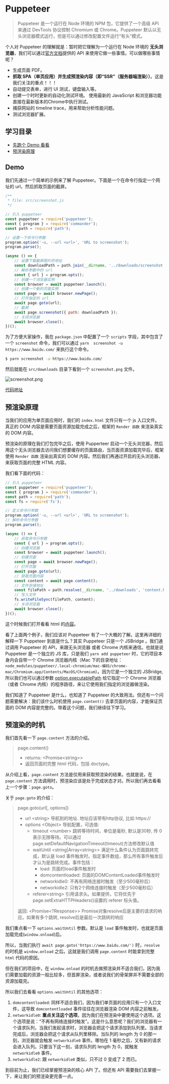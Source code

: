 # Puppeteer

> Puppeteer 是一个运行在 Node 环境的 NPM 包，它提供了一个高级 API 来通过 DevTools 协议控制 Chromium 或 Chrome。Puppeteer 默认以无头浏览器模式运行，但是可以通过修改配置文件运行“有头”模式。

个人对 Puppeteer 的理解就是：暂时把它理解为一个运行在 Node 环境的 **无头浏览器**，我们可以通过[官方文档](https://zhaoqize.github.io/puppeteer-api-zh_CN/)提供的 API 来使用它做一些事情。可以做哪些事情呢？

- 生成页面 PDF。
- **抓取 SPA（单页应用）并生成预渲染内容（即“SSR”（服务器端渲染））**。这是我们关注的重点！！！
- 自动提交表单，进行 UI 测试，键盘输入等。
- 创建一个时时更新的自动化测试环境。 使用最新的 JavaScript 和浏览器功能直接在最新版本的Chrome中执行测试。
- 捕获网站的 timeline trace，用来帮助分析性能问题。
- 测试浏览器扩展。

## 学习目录

- [先跑个 Demo 看看](#demo)
- [预渲染原理](#预渲染原理)

## Demo

我们先通过一个简单的示例来了解 Puppeteer。下面是一个在命令行指定一个网址的 url，然后抓取页面的截屏。

```js
/**
 * file: src/screenshot.js
 */

// 引入 puppeteer
const puppeteer = require('puppeteer');
const { program } = require('commander');
const path = require('path');

// 设置一下命令行参数
program.option('-u, --url <url>', 'URL to screenshot');
program.parse();

(async () => {
    // 设置下载截屏图片的地址
    const downloadPath = path.join(__dirname, '../downloads/screenshot.png');
    // 解析参数中的 url
    const { url } = program.opts();
    // 创建一个浏览器实例
    const browser = await puppeteer.launch();
    // 创建一个新的页面实例
    const page = await browser.newPage();
    // 打开指定的 url
    await page.goto(url);
    // 截屏
    await page.screenshot({ path: downloadPath });
    // 关闭浏览器
    await browser.close();
})();
```

为了方便大家操作，我在 `package.json` 中配置了一个 `scripts` 字段，其中包含了一个 `screenshot` 命令，我们可以通过 `yarn  screenshot -u https://www.baidu.com/` 来执行这个命令。

```sh
$ yarn screenshot -u https://www.baidu.com/
```

然后就能在 `src/downloads` 目录下看到一个 `screenshot.png` 文件。

![screenshot.png](../puppeteer/downloads/screenshot.png)

[代码地址](../puppeteer/src/screenshot.js)

## 预渲染原理

当我们的应用为单页面应用时，我们的 `index.html` 文件只有一个 js 入口文件。真正的 DOM 内容是需要页面资源加载完成之后，框架的 `Render 函数` 来渲染真实的 DOM 内容。

预渲染的原理在我们打包完毕之后，使用 Pupperteer 启动一个无头浏览器，然后用这个无头浏览器去访问我们想要缓存的页面路由，当页面资源加载完毕后，框架使用 `Render 函数` 渲染出真实的 DOM 内容。然后我们再通过开启的无头浏览器，来获取页面的完整 HTML 内容。

我们看下面的代码：

```js
// 引入 puppeteer
const puppeteer = require('puppeteer');
const { program } = require('commander');
const path = require('path');
const fs = require('fs');

// 定义命令行参数
program.option('-u, --url <url>', 'URL to screenshot');
// 解析命令行参数
program.parse();

(async () => {
    // 获取命令行参数
    const { url } = program.opts();
    // 创建浏览器
    const browser = await puppeteer.launch();
    // 创建页面
    const page = await browser.newPage();
    // 打开页面
    await page.goto(url);
    // 获取页面内容
    const content = await page.content();
    // 文件存储地址
    const filePath = path.resolve(__dirname, '../downloads', 'content.html');
    // 写入文件
    fs.writeFileSync(filePath, content);
    // 关闭浏览器
    await browser.close();
})();
```

这个时候我们打开看看 html 的[内容](../puppeteer/downloads/content.html)。

看了上面两个例子，我们应该对 Puppeteer 有了一个大概的了解。这里再详细的解释一下 Puppeteer 到底是什么？其实 Puppeteer 只是一个 JSBridge 。我们通过调用 Puppeteer 的 API，来跟无头浏览器 或者 Chrome 内核来通信。也就是说 Puppeteer 是一个独立的 JS 库，只是我们 `yarn add puppeteer` 时，它的项目本身内会自带一个 Chrome 浏览器内核（Mac 下的目录地址：`node_modules/puppeteer/.local-chromium/mac-编码/chrome-mac/Chromium.app/Contents/MacOS/Chromium`）。因为它是一个独立的 JSBridge, 所以我们也可以通过参数 [option.executablePath](https://zhaoqize.github.io/puppeteer-api-zh_CN/#?product=Puppeteer&version=v15.3.1&show=api-puppeteerlaunchoptions) 给它指定一个 Chrome 浏览器（或者 Chrome 内核）的程序路径，来让它使用我们指定的浏览器做渲染。

我们知道了 Puppeteer 是什么，也知道了 Puppeteer 的大致用法。但还有一个问题需要解决：我们该什么时机使用 `page.content()` 去拿页面的内容，才能保证页面的 DOM 内容是完整的。带着这个问题，我们继续往下学习。

## 预渲染的时机

我们首先看一下 `page.content` 方法的介绍。

>  page.content()
> - returns: \<Promise\<string\>\>
> - 返回页面的完整 html 代码，包括 doctype。

从介绍上看，`page.content` 方法是仅用来获取预渲染的结果。也就是说，在 `page.content` 方法调用时，预渲染应该是处于完成状态才对。所以我们再去看看上一个步骤：`page.goto`。

关于 `page.goto` 的介绍：
> page.goto(url\[, options\])
> - url \<string\> 导航到的地址. 地址应该带有http协议, 比如 https://
> - options \<Object\> 导航配置，可选值:
>   - timeout \<number\> 跳转等待时间，单位是毫秒, 默认是30秒, 传 0 表示无限等待。可以通过page.setDefaultNavigationTimeout(timeout)方法修改默认值
>   - waitUntil \<string\|Array\<string\>\> 满足什么条件认为页面跳转完成，默认是 load 事件触发时。指定事件数组，那么所有事件触发后才认为是跳转完成。事件包括：
>     - load: 页面的load事件触发时
>     - domcontentloaded: 页面的DOMContentLoaded事件触发时
>     - networkidle0: 不再有网络连接时触发（至少500毫秒后）
>     - networkidle2: 只有2个网络连接时触发（至少500毫秒后）
>   - referer\<string\> 引用请求头。如果提供，它将优先于page.setExtraHTTPHeaders()设置的 referer 标头值。
> 
> 返回: \<Promise\<?Response\>\> Promise对象resolve后是主要的请求的响应。如果有多个跳转, resolve后是最后一次跳转的响应

我们重点看一下 `options.waitUntil` 参数。默认是 `load` 事件触发时，也就是页面加载完成(`window.onload`)后。

所以，当我们执行 `await page.goto('https://www.baidu.com/')` 时，`resolve` 的时机是 `window.onload` 之后。这就是我们调用 `page.content` 时能拿到完整 `html` 代码的原因。

但在我们的项目中，在 `window.onload` 的时机去做预渲染并不适合我们，因为我们需要加载的资源一般比较多，但首屏渲染，或者说我们的骨架屏并不需要全部的资源加载完。

所以我们去看看 `options.waitUntil` 的其他选项：

1. `domcontentloaded`: 同样不适合我们，因为我们单页面的应用只有一个入口文件，这导致 `domcontentloaded` 事件往往在浏览器渲染 DOM 内容之前触发。
2. `networkidle0`: **重点关注这个选项**，因为我们在预渲染中要使用这个选项。这个选项是说：“不再有网络连接时触发”。这是什么意思呢？我们的浏览器有一个请求队列，当我们发起请求时，浏览器会把这个请求添加到队列里。当请求完成后，浏览器会把这个请求从队列里移除。当队列的 length 为 0 的那一刻，浏览器就会触发 `networkidle0` 事件。哪怕在 1 毫秒之后，又有新的请求会进入队列。只要当下这一刻，请求队列的 length 为 0，就触发 `networkidle0` 事件。
3. `networkidle2`: 跟 `networkidle0` 类似，只不过 0 变成了 2 而已。

到目前为止，我们已经掌握预渲染的核心 API 了。但还有 API 需要我们去掌握一下，来让我们的预渲染更完善一点。
